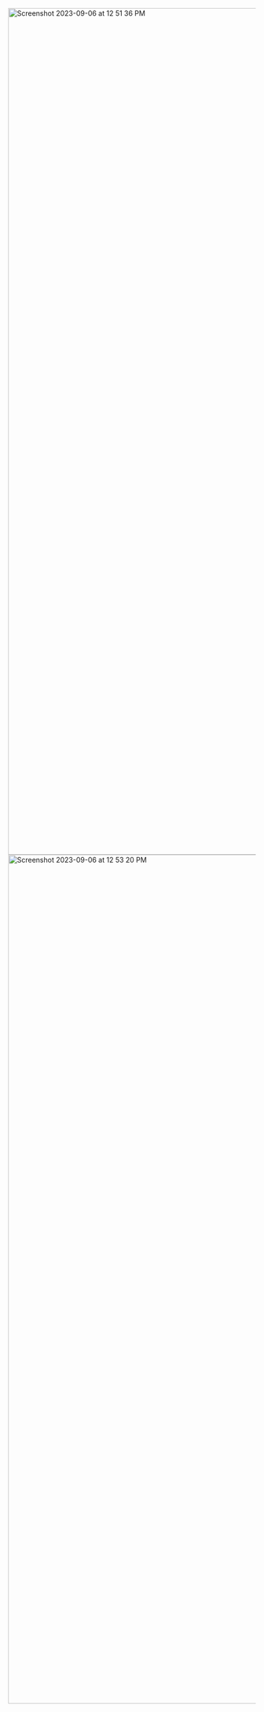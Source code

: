 <img width="1724" alt="Screenshot 2023-09-06 at 12 51 36 PM" src="https://github.com/turbonomic/visualization/assets/53303655/62f008aa-315c-4651-bbc3-a947f60e7524">
<img width="1729" alt="Screenshot 2023-09-06 at 12 53 20 PM" src="https://github.com/turbonomic/visualization/assets/53303655/2a21746a-76fb-40b4-9b76-e762a46a207a">
